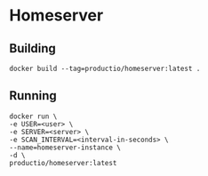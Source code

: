 Homeserver
=========

Building
---------
`docker build --tag=productio/homeserver:latest . `

Running
--------
```
docker run \
-e USER=<user> \
-e SERVER=<server> \
-e SCAN_INTERVAL=<interval-in-seconds> \
--name=homeserver-instance \
-d \
productio/homeserver:latest
```
